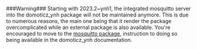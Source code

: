 ###Warning###
Starting with 2023.2~ynh1, the integrated mosquitto server into the domoticz_ynh package will not be maintained anymore.
This is due to numerous reasons, the main one being that it render the package overcomplicated while an external package is also available.
You're encouraged to move to the [mosquitto package](https://github.com/YunoHost-Apps/mosquitto_ynh), instruction to doing so being available in the domoticz_ynh documentation.
